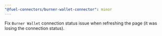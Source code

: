 ```yaml
---
"@fuel-connectors/burner-wallet-connector": minor
---
```


Fix `Burner Wallet` connection status issue when refreshing the page (it was losing the connection status).